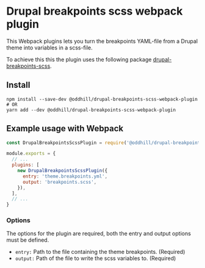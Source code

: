 # Drupal breakpoints scss webpack plugin

This Webpack plugins lets you turn the breakpoints YAML-file from a Drupal theme into variables in a scss-file.

To achieve this this the plugin uses the following package [drupal-breakpoints-scss](https://github.com/jenslind/drupal-breakpoints-scss).

## Install

```
npm install --save-dev @oddhill/drupal-breakpoints-scss-webpack-plugin
# OR
yarn add --dev @oddhill/drupal-breakpoints-scss-webpack-plugin
```

## Example usage with Webpack

```js
const DrupalBreakpointsScssPlugin = require('@oddhill/drupal-breakpoints-scss-webpack-plugin');

module.exports = {
  // ...
  plugins: [
    new DrupalBreakpointsScssPlugin({
      entry: 'theme.breakpoints.yml',
      output: 'breakpoints.scss',
    }),
  ],
  // ...
}
```

### Options

The options for the plugin are required, both the entry and output options must be defined.

- `entry:` Path to the file containing the theme breakpoints. (Required)
- `output:` Path of the file to write the scss variables to. (Required)
